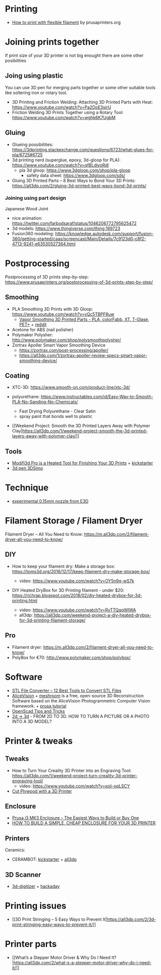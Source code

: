 # Printing
- [How to print with flexible filament](https://www.prusaprinters.org/how-to-print-with-flexible-filament/) by prusaprinters.org

# Joining prints together
If print size of your 3D printer is not big enought there are some other posibilities

## Joing using plastic
You can use 3D pen for merging parts together or some other suitable tools like soltering iron or rotary tool.

- 3D Printing and Friction Welding: Attaching 3D Printed Parts with Heat: https://www.youtube.com/watch?v=Pa2DoE3sirU
- Friction Welding 3D Prints Together using a Rotary Tool: https://www.youtube.com/watch?v=wghk6K7UgbM

## Gluing

- Glueing possibilities: https://3dprinting.stackexchange.com/questions/6723/what-glues-for-pla/6725#6725
- 3d printing nerd (superglue, epoxy, 3d-gloop for PLA): https://www.youtube.com/watch?v=qfBLdiyoRdI
  - pla 3d gloop: https://www.3dgloop.com/shop/pla-gloop
    - safety data sheet: https://www.3dgloop.com/sds/
- Gluing 3D Printed Parts – 8 Best Ways to Bond Your 3D Prints: https://all3dp.com/2/gluing-3d-printed-best-ways-bond-3d-prints/

### Joining using part design
Japanese Wood Joint
- nice animation: https://twitter.com/farbodsaraf/status/1046206772795625472
- 3d models: https://www.thingiverse.com/thing:169723
- Fusion360 modeling: https://knowledge.autodesk.com/support/fusion-360/getting-started/caas/screencast/Main/Details/7c9123d0-c8f2-4713-9241-e63530527364.html

# Postprocessing

Postprocessing of 3D prints step-by-step: https://www.prusaprinters.org/postprocessing-of-3d-prints-step-by-step/

## Smoothing
- PLA Smoothing 3D Prints with 3D Gloop: https://www.youtube.com/watch?v=vQc5TBPF8uw
  - [Vapor Smoothing 3D Printed Parts - PLA, colorFabb, XT, T-Glase, PET+](https://www.printedsolid.com/blogs/news/37035395-vapor-smoothing-3d-printed-parts-pla-colorfabb-xt-t-glase-pet) + [reddit](https://www.reddit.com/r/3Dprinting/comments/3aaddh/does_anyone_know_of_a_chemical_that_is_to_pla_as/)
- Acetone for ABS (nail polisher)
- Polymaker Polysher: http://www.polymaker.com/shop/polysmoothpolysher/
- Zortrax Apoller Smart Vapor Smoothing Device
  - https://zortrax.com/post-processing/apoller/
  - https://all3dp.com/1/zortrax-apoller-review-specs-smart-vapor-smoothing-device/

## Coating
- XTC-3D: https://www.smooth-on.com/product-line/xtc-3d/
- polyurethane: https://www.instructables.com/id/Easy-Way-to-Smooth-PLA-No-Sanding-No-Chemicals/
  - Fast Drying Polyurethane - Clear Satin
  - spray paint that bonds well to plastic

- [[Weekend Project: Smooth the 3D Printed Layers Away with Polymer Clay|https://all3dp.com/1/weekend-project-smooth-the-3d-printed-layers-away-with-polymer-clay/]]

## Tools
* [Modifi3d Pro is a Heated Tool for Finishing Your 3D Prints](https://all3dp.com/4/modifi3d-pro-heated-tool-finishing-3d-prints/) + [kickstarter](https://www.kickstarter.com/projects/steelmans/modifi3d-pro-enhanced-3d-print-finishing-tool)
* [3d pen 3DSimo](https://3dsimo.com/)

# Technique
- [experimental 0.15mm nozzle from E3D](https://www.reddit.com/r/3Dprinting/comments/ac8aia/had_some_success_with_the_experimental_015mm/)

# Filament Storage / Filament Dryer
Filament Dryer – All You Need to Know: https://m.all3dp.com/2/filament-dryer-all-you-need-to-know/

## DIY
- How to keep your filament dry: Make a storage box: https://toms3d.org/2016/12/17/keep-filament-dry-make-storage-box/
  - video: https://www.youtube.com/watch?v=OY5n9q-wS7k

- DIY Heated DryBox for 3D Printing filament - under $20: https://richrap.blogspot.com/2018/02/diy-heated-drybox-for-3d-printing.html
  - video: https://www.youtube.com/watch?v=RvTTQqqWIWA
  - all3dp: https://all3dp.com/weekend-project-a-diy-heated-drybox-for-3d-printing-filament-storage/

## Pro
- Filament dryer: https://m.all3dp.com/2/filament-dryer-all-you-need-to-know/
- PolyBox for €70: http://www.polymaker.com/shop/polybox/

# Software
- [STL File Converter – 12 Best Tools to Convert STL Files](https://m.all3dp.com/2/stl-file-converter-12-best-tools-to-convert-stl-files/)
- [AliceVision](https://alicevision.github.io/) + [meshroom](https://github.com/alicevision/meshroom) is a free, open-source 3D Reconstruction Software based on the AliceVision Photogrammetric Computer Vision framework. + [prusa tutorial](https://www.prusaprinters.org/photogrammetry-2-3d-scanning-simpler-better-than-ever/)
- [OpenScad Tips and Tricks](https://www.youtube.com/watch?v=Ft7mEMobFnM)
- [2d -> 3d](https://www.prusaprinters.org/from-2d-to-3d-how-to-turn-a-picture-or-a-photo-into-a-3d-model/) - FROM 2D TO 3D. HOW TO TURN A PICTURE OR A PHOTO INTO A 3D MODEL?

# Printer & tweaks
## Tweaks
- How to Turn Your Creality 3D Printer into an Engraving Tool: https://all3dp.com/1/weekend-project-turn-creality-3d-printer-engraving-tool/
  - video: https://www.youtube.com/watch?v=xoji-oqLSCY
- [Cut Plywood with a 3D Printer](https://www.youtube.com/watch?v=Ot_ATLvjAzE)

## Enclosure
- [Prusa i3 MK3 Enclosure – The Easiest Ways to Build or Buy One](https://all3dp.com/2/prusa-i3-mk3-enclosure-the-easiest-ways-to-build-or-buy-one/)
- [HOW TO BUILD A SIMPLE, CHEAP ENCLOSURE FOR YOUR 3D PRINTER](https://www.prusaprinters.org/cheap-simple-3d-printer-enclosure/)

## Printers
Ceramics:
- CERAMBOT: [kickstarter](https://www.kickstarter.com/projects/210413417/cerambot-the-most-affordable-ceramic-3d-printer/description) + [all3dp](https://all3dp.com/4/cerambot-delta-style-ceramic-3d-printer-smashing-thrits-kickstarter-goal/)

## 3D Scanner
- [3d-digitizer](http://blog.dzl.dk/2018/08/21/3d-digitizer/) + [hackaday](https://hackaday.com/2018/12/21/manual-3d-digitizer-works-a-bit-like-3-dimensional-measuring-tape/)

# Printing issues
* [[3D Print Stringing – 5 Easy Ways to Prevent It|https://all3dp.com/2/3d-print-stringing-easy-ways-to-prevent-it/]]

# Printer parts
* [[What’s a Stepper Motor Driver & Why Do I Need It?|https://all3dp.com/2/what-s-a-stepper-motor-driver-why-do-i-need-it/]]

